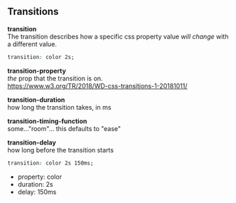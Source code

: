 ## Transitions

**transition**  
The transition describes how a specific css property value _will change_ with a different value.

```css
transition: color 2s;
```

**transition-property**  
_the_ prop that the transition is on.  
https://www.w3.org/TR/2018/WD-css-transitions-1-20181011/

**transition-duration**  
how long the transition takes, in ms

**transition-timing-function**  
some..."room"... this defaults to "ease"

**transition-delay**  
how long before the transition starts

```css
transition: color 2s 150ms;
```

- property: color
- duration: 2s
- delay: 150ms
